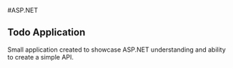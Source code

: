 #ASP.NET
## Todo Application

Small application created to showcase ASP.NET understanding and ability to create a simple API.
